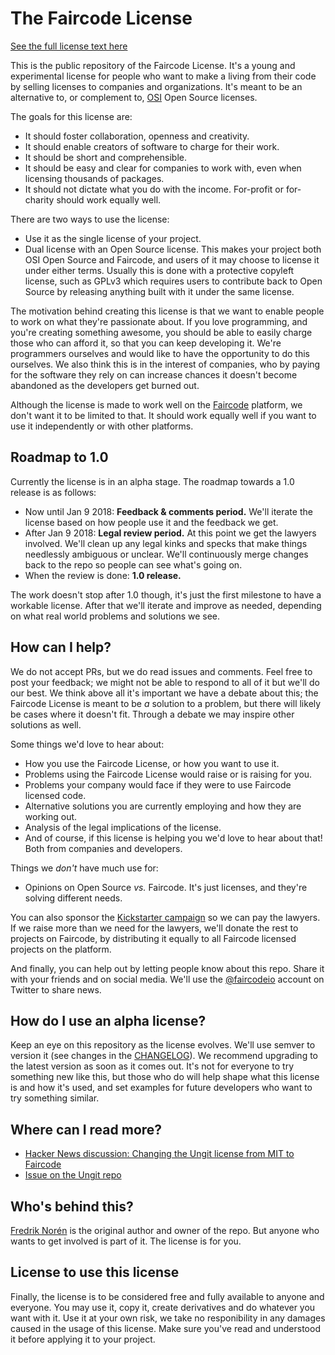 # The Faircode License

[See the full license text here](License.md)

This is the public repository of the Faircode License. It's a young and experimental license for people who want to make a living from their code by selling licenses to companies and organizations. It's meant to be an alternative to, or complement to, [OSI](https://opensource.org/) Open Source licenses.

The goals for this license are:

- It should foster collaboration, openness and creativity.
- It should enable creators of software to charge for their work.
- It should be short and comprehensible.
- It should be easy and clear for companies to work with, even when licensing thousands of packages.
- It should not dictate what you do with the income. For-profit or for-charity should work equally well.

There are two ways to use the license:

- Use it as the single license of your project.
- Dual license with an Open Source license. This makes your project both OSI Open Source and Faircode, and users of it may choose to license it under either terms. Usually this is done with a protective copyleft license, such as GPLv3 which requires users to contribute back to Open Source by releasing anything built with it under the same license.

The motivation behind creating this license is that we want to enable people to work on what they're passionate about. If you love programming, and you're creating something awesome, you should be able to easily charge those who can afford it, so that you can keep developing it. We're programmers ourselves and would like to have the opportunity to do this ourselves. We also think this is in the interest of companies, who by paying for the software they rely on can increase chances it doesn't become abandoned as the developers get burned out.

Although the license is made to work well on the [Faircode](https://faircode.io) platform, we don't want it to be limited to that. It should work equally well if you want to use it independently or with other platforms.

## Roadmap to 1.0

Currently the license is in an alpha stage. The roadmap towards a 1.0 release is as follows:

- Now until Jan 9 2018: **Feedback & comments period.** We'll iterate the license based on how people use it and the feedback we get.
- After Jan 9 2018: **Legal review period.** At this point we get the lawyers involved. We'll clean up any legal kinks and specks that make things needlessly ambiguous or unclear. We'll continuously merge changes back to the repo so people can see what's going on.
- When the review is done: **1.0 release.**

The work doesn't stop after 1.0 though, it's just the first milestone to have a workable license. After that we'll iterate and improve as needed, depending on what real world problems and solutions we see.

## How can I help?

We do not accept PRs, but we do read issues and comments. Feel free to post your feedback; we might not be able to respond to all of it but we'll do our best. We think above all it's important we have a debate about this; the Faircode License is meant to be _a_ solution to a problem, but there will likely be cases where it doesn't fit. Through a debate we may inspire other solutions as well.

Some things we'd love to hear about:

- How you use the Faircode License, or how you want to use it.
- Problems using the Faircode License would raise or is raising for you.
- Problems your company would face if they were to use Faircode licensed code.
- Alternative solutions you are currently employing and how they are working out.
- Analysis of the legal implications of the license.
- And of course, if this license is helping you we'd love to hear about that! Both from companies and developers.

Things we _don't_ have much use for:

- Opinions on Open Source _vs._ Faircode. It's just licenses, and they're solving different needs.

You can also sponsor the [Kickstarter campaign](https://www.kickstarter.com/projects/839120961/the-faircode-license) so we can pay the lawyers. If we raise more than we need for the lawyers, we'll donate the rest to projects on Faircode, by distributing it equally to all Faircode licensed projects on the platform.

And finally, you can help out by letting people know about this repo. Share it with your friends and on social media. We'll use the [@faircodeio](https://twitter.com/faircodeio) account on Twitter to share news.

## How do I use an alpha license?

Keep an eye on this repository as the license evolves. We'll use semver to version it (see changes in the [CHANGELOG](CHANGELOG.md)). We recommend upgrading to the latest version as soon as it comes out. It's not for everyone to try something new like this, but those who do will help shape what this license is and how it's used, and set examples for future developers who want to try something similar.

## Where can I read more?

- [Hacker News discussion: Changing the Ungit license from MIT to Faircode](https://news.ycombinator.com/item?id=15628786)
- [Issue on the Ungit repo](https://github.com/FredrikNoren/ungit/issues/974)

## Who's behind this?

[Fredrik Norén](https://github.com/FredrikNoren) is the original author and owner of the repo. But anyone who wants to get involved is part of it. The license is for you.

## License to use this license

Finally, the license is to be considered free and fully available to anyone and everyone. You may use it, copy it, create derivatives and do whatever you want with it. Use it at your own risk, we take no responibility in any damages caused in the usage of this license. Make sure you've read and understood it before applying it to your project.
